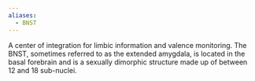 ```yaml
---
aliases:
  - BNST
---
```

A center of integration for limbic information and valence monitoring. The BNST, sometimes referred to as the extended amygdala, is located in the basal forebrain and is a sexually dimorphic structure made up of between 12 and 18 sub-nuclei.